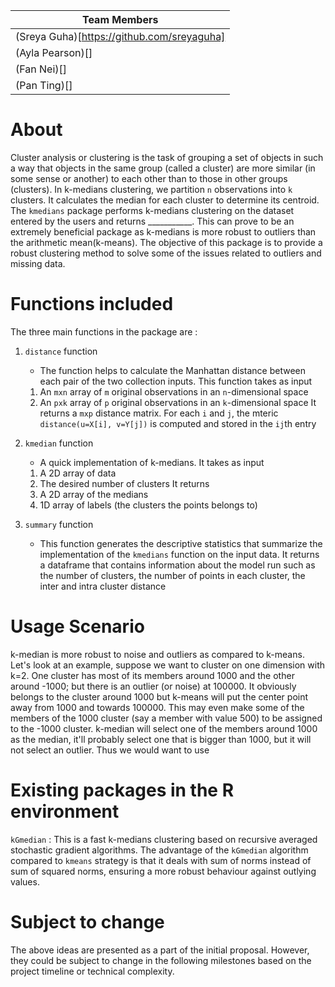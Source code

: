 
| **Team Members** |
| -- |
| (Sreya Guha)[https://github.com/sreyaguha] |
| (Ayla Pearson)[] |
| (Fan Nei)[]  |
| (Pan Ting)[] |

# About

Cluster analysis or clustering is the task of grouping a set of objects in such a way that objects in the same group (called a cluster) are more similar (in some sense or another) to each other than to those in other groups (clusters). In k-medians clustering, we partition `n` observations into `k` clusters. It calculates the median for each cluster to determine its centroid. The `kmedians` package performs k-medians clustering on the dataset entered by the users and returns ___________. This can prove to be an extremely beneficial package as k-medians is more robust to outliers than the arithmetic mean(k-means). The objective of this package is to provide a robust clustering method to solve some of the issues related to outliers and missing data.

# Functions included

The three main functions in the package are :

1. `distance` function

      - The function helps to calculate the Manhattan distance between each pair of the two collection inputs. This function takes as input 
      1. An `mxn` array of `m` original observations in an `n`-dimensional space
      2. An `pxk` array of `p` original observations in an `k`-dimensional space
      It returns a `mxp` distance matrix. For each `i` and `j`, the mteric `distance(u=X[i], v=Y[j])` is computed and stored in the `ij`th entry

2. `kmedian` function

      - A quick implementation of k-medians. It takes as input 
      1. A 2D array of data
      2. The desired number of clusters
      It returns 
      1. A 2D array of the medians
      2. 1D array of labels (the clusters the points belongs to)

3. `summary` function

      - This function generates the descriptive statistics that summarize the implementation of the `kmedians` function on the input data. It returns a           dataframe that contains information about the model run such as the number of clusters, the number of points in each cluster, the inter and intra           cluster distance


# Usage Scenario

k-median is more robust to noise and outliers as compared to k-means. Let's look at an example, suppose we want to cluster on one dimension with k=2. One cluster has most of its members around 1000 and the other around -1000; but there is an outlier (or noise) at 100000. It obviously belongs to the cluster around 1000 but k-means will put the center point away from 1000 and towards 100000. This may even make some of the members of the 1000 cluster (say a member with value 500) to be assigned to the -1000 cluster. k-median will select one of the members around 1000 as the median, it'll probably select one that is bigger than 1000, but it will not select an outlier.
Thus we would want to use 

# Existing packages in the R environment

`kGmedian` : This is a fast k-medians clustering based on recursive averaged stochastic gradient algorithms. The advantage of the `kGmedian` algorithm compared to `kmeans` strategy is that it deals with sum of norms instead of sum of squared norms, ensuring a more robust behaviour against outlying values. 

# Subject to change

The above ideas are presented as a part of the initial proposal. However, they could be subject to change in the following milestones based on the project timeline or technical complexity.

